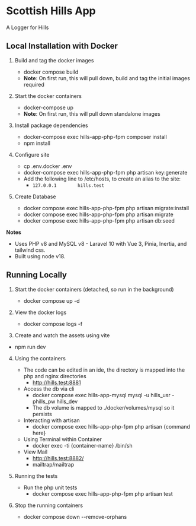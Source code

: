 # Scottish Hills App

A Logger for Hills

## Local Installation with Docker ##

1. Build and tag the docker images
   * docker compose build
   * **Note**: On first run, this will pull down, build and tag the initial images required

2. Start the docker containers
   * docker-compose up
   * **Note**: On first run, this will pull down standalone images

3. Install package dependencies
   * docker-compose exec hills-app-php-fpm composer install
   * npm install

4. Configure site
   * cp .env.docker .env
   * docker-compose exec hills-app-php-fpm php artisan key:generate
   * Add the following line to /etc/hosts, to create an alias to the site:
       * `127.0.0.1        hills.test`

5. Create Database
   * docker compose exec hills-app-php-fpm php artisan migrate:install
   * docker compose exec hills-app-php-fpm php artisan migrate
   * docker compose exec hills-app-php-fpm php artisan db:seed

**Notes**
 - Uses PHP v8 and MySQL v8 - Laravel 10 with Vue 3, Pinia, Inertia, and tailwind css.
 - Built using node v18.

## Running Locally ##

1. Start the docker containers (detached, so run in the background)
   * docker compose up -d

2. View the docker logs 
   * docker compose logs -f

3. Create and watch the assets using vite
  * npm run dev

4. Using the containers
   * The code can be edited in an ide, the directory is mapped into the php and nginx directories
     * http://hills.test:8881
   * Access the db via cli
      * docker compose exec hills-app-mysql mysql -u hills_usr -phills_pw hills_dev
      * The db volume is mapped to ./docker/volumes/mysql so it persists
   * Interacting with artisan
     * docker compose exec hills-app-php-fpm php artisan {command here}
   * Using Terminal within Container
     * docker exec -ti {container-name} /bin/sh   
   * View Mail 
     * http://hills.test:8882/
     * mailtrap/mailtrap 

5. Running the tests
   * Run the php unit tests
      * docker compose exec hills-app-php-fpm php artisan test

6. Stop the running containers
   * docker compose down --remove-orphans